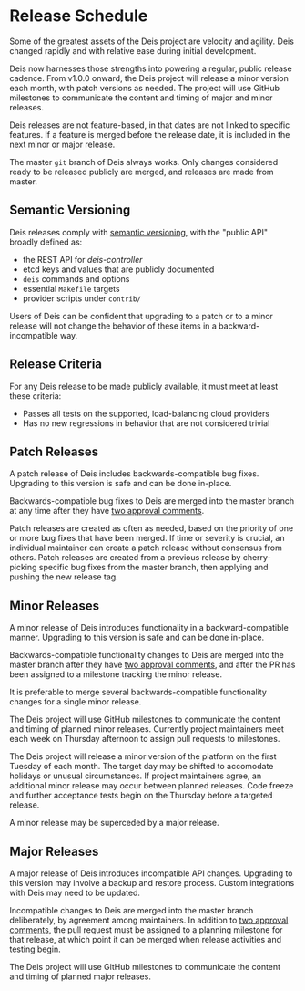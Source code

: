 # Release Schedule

Some of the greatest assets of the Deis project are velocity and agility.
Deis changed rapidly and with relative ease during initial development.

Deis now harnesses those strengths into powering a regular, public release
cadence. From v1.0.0 onward, the Deis project will release a minor version each
month, with patch versions as needed. The project will use GitHub milestones to
communicate the content and timing of major and minor releases.

Deis releases are not feature-based, in that dates are not linked to specific
features. If a feature is merged before the release date, it is included in the
next minor or major release.

The master `git` branch of Deis always works. Only changes considered ready to
be released publicly are merged, and releases are made from master.

## Semantic Versioning

Deis releases comply with [semantic versioning][], with the "public API" broadly
defined as:

- the REST API for *deis-controller*
- etcd keys and values that are publicly documented
- `deis` commands and options
- essential `Makefile` targets
- provider scripts under `contrib/`

Users of Deis can be confident that upgrading to a patch or to a minor release
will not change the behavior of these items in a backward-incompatible way.

## Release Criteria

For any Deis release to be made publicly available, it must meet at least
these criteria:

- Passes all tests on the supported, load-balancing cloud providers
- Has no new regressions in behavior that are not considered trivial

## Patch Releases

A patch release of Deis includes backwards-compatible bug fixes. Upgrading to
this version is safe and can be done in-place.

Backwards-compatible bug fixes to Deis are merged into the master branch at any
time after they have [two approval comments][merge approval].

Patch releases are created as often as needed, based on the priority of one or
more bug fixes that have been merged. If time or severity is crucial, an
individual maintainer can create a patch release without consensus from others.
Patch releases are created from a previous release by cherry-picking specific
bug fixes from the master branch, then applying and pushing the new release tag.

## Minor Releases

A minor release of Deis introduces functionality in a backward-compatible
manner. Upgrading to this version is safe and can be done in-place.

Backwards-compatible functionality changes to Deis are merged into the master
branch after they have [two approval comments][merge approval], and after
the PR has been assigned to a milestone tracking the minor release.

It is preferable to merge several backwards-compatible functionality changes for
a single minor release.

The Deis project will use GitHub milestones to communicate the content and
timing of planned minor releases. Currently project maintainers meet each week
on Thursday afternoon to assign pull requests to milestones.

The Deis project will release a minor version of the platform on the first
Tuesday of each month. The target day may be shifted to accomodate holidays or
unusual circumstances. If project maintainers agree, an additional minor release
may occur between planned releases. Code freeze and further acceptance
tests begin on the Thursday before a targeted release.

A minor release may be superceded by a major release.

## Major Releases

A major release of Deis introduces incompatible API changes. Upgrading to this
version may involve a backup and restore process. Custom integrations with Deis
may need to be updated.

Incompatible changes to Deis are merged into the master branch deliberately, by
agreement among maintainers. In addition to
[two approval comments][merge approval], the pull request must be assigned
to a planning milestone for that release, at which point it can be merged when
release activities and testing begin.

The Deis project will use GitHub milestones to communicate the content and
timing of planned major releases.


[merge approval]: ../contributing/submitting-a-pull-request.md#merge-approval
[semantic versioning]: http://semver.org/spec/v2.0.0.html
